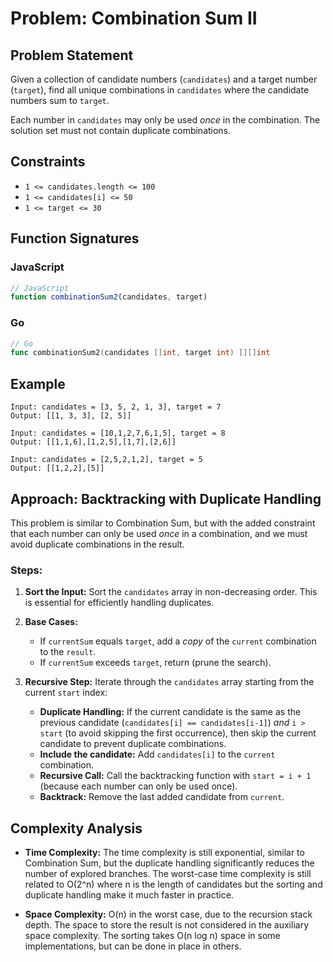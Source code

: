 # Problem: Combination Sum II

## Problem Statement

Given a collection of candidate numbers (`candidates`) and a target number (`target`), find all unique combinations in `candidates` where the candidate numbers sum to `target`.

Each number in `candidates` may only be used *once* in the combination. The solution set must not contain duplicate combinations.

## Constraints

*   `1 <= candidates.length <= 100`
*   `1 <= candidates[i] <= 50`
*   `1 <= target <= 30`

## Function Signatures

### JavaScript

```javascript
// JavaScript
function combinationSum2(candidates, target)
```

### Go
```go
// Go
func combinationSum2(candidates []int, target int) [][]int
```

## Example 

```
Input: candidates = [3, 5, 2, 1, 3], target = 7
Output: [[1, 3, 3], [2, 5]]

Input: candidates = [10,1,2,7,6,1,5], target = 8
Output: [[1,1,6],[1,2,5],[1,7],[2,6]]

Input: candidates = [2,5,2,1,2], target = 5
Output: [[1,2,2],[5]]
```
## Approach: Backtracking with Duplicate Handling

This problem is similar to Combination Sum, but with the added constraint that each number can only be used *once* in a combination, and we must avoid duplicate combinations in the result.

### Steps:

1.  **Sort the Input:** Sort the `candidates` array in non-decreasing order. This is essential for efficiently handling duplicates.

2.  **Base Cases:**
    *   If `currentSum` equals `target`, add a *copy* of the `current` combination to the `result`.
    *   If `currentSum` exceeds `target`, return (prune the search).

3.  **Recursive Step:** Iterate through the `candidates` array starting from the current `start` index:
    *   **Duplicate Handling:** If the current candidate is the same as the previous candidate (`candidates[i] == candidates[i-1]`) *and* `i > start` (to avoid skipping the first occurrence), then skip the current candidate to prevent duplicate combinations.
    *   **Include the candidate:** Add `candidates[i]` to the `current` combination.
    *   **Recursive Call:** Call the backtracking function with `start = i + 1` (because each number can only be used once).
    *   **Backtrack:** Remove the last added candidate from `current`.

## Complexity Analysis

*   **Time Complexity:** The time complexity is still exponential, similar to Combination Sum, but the duplicate handling significantly reduces the number of explored branches. The worst-case time complexity is still related to O(2^n) where n is the length of candidates but the sorting and duplicate handling make it much faster in practice.

*   **Space Complexity:** O(n) in the worst case, due to the recursion stack depth. The space to store the result is not considered in the auxiliary space complexity. The sorting takes O(n log n) space in some implementations, but can be done in place in others.